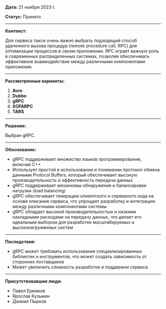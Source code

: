 **Дата:** 21 ноября 2023 г.

**Статус:** Принято

---

**Контекст:**

Для сервиса такси очень важно выбрать подходящий способ удаленного
вызова процедур (remote procedure call, RPC) для оптимизации процессов
в своем приложении. RPC играет важную роль в современных распределенных
системах, позволяя обеспечивать эффективное взаимодействие между различными
компонентами приложения.

---

**Рассмотренные варианты:**

1. **Avro**
2. **Dubbo**
3. **gRPC**
4. **SOFARPC**
5. **TARS**

---

**Решение:**

Выбран gRPC.

---

**Обоснование:**

- gRPC поддерживает множество языков программирования, включая C++
- Использует простой в использовании и понимании протокол обмена данными
Protocol Buffers, который обеспечивает высокую производительность и
эффективность передачи данных
- gRPC поддерживает механизмы обнаружения и балансировки нагрузки
(load balancing)
- gRPC обеспечивает генерацию клиентского и серверного кода на основе
описания сервиса, что упрощает разработку и интеграцию между различными
компонентами системы
- gRPC обладает высокой производительностью и низкими накладными расходами
на передачу данных, что делает его идеальным выбором для разработки
масштабируемых и высоконагруженных систем

---

**Последствия:**

- gRPC может требовать использования специализированных библиотек
и инструментов, что может создать зависимость от сторонних поставщиков
- Может увеличить сложность разработки и поддержки сервиса

---

**Присутствовавшие люди:**

- Павел Ермаков
- Ярослав Кузьмин
- Даниил Пырков
